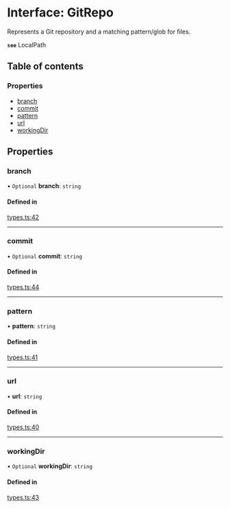 # Interface: GitRepo

Represents a Git repository and a matching pattern/glob for files.

**`see`** LocalPath

## Table of contents

### Properties

- [branch](GitRepo.md#branch)
- [commit](GitRepo.md#commit)
- [pattern](GitRepo.md#pattern)
- [url](GitRepo.md#url)
- [workingDir](GitRepo.md#workingdir)

## Properties

### branch

• `Optional` **branch**: `string`

#### Defined in

[types.ts:42](https://github.com/roxlabs/snippetfy/blob/e44e5f1/src/types.ts#L42)

___

### commit

• `Optional` **commit**: `string`

#### Defined in

[types.ts:44](https://github.com/roxlabs/snippetfy/blob/e44e5f1/src/types.ts#L44)

___

### pattern

• **pattern**: `string`

#### Defined in

[types.ts:41](https://github.com/roxlabs/snippetfy/blob/e44e5f1/src/types.ts#L41)

___

### url

• **url**: `string`

#### Defined in

[types.ts:40](https://github.com/roxlabs/snippetfy/blob/e44e5f1/src/types.ts#L40)

___

### workingDir

• `Optional` **workingDir**: `string`

#### Defined in

[types.ts:43](https://github.com/roxlabs/snippetfy/blob/e44e5f1/src/types.ts#L43)

